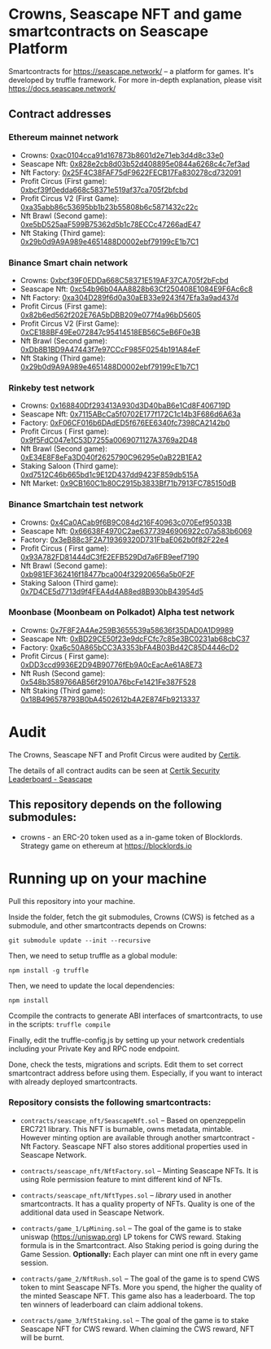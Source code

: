 # Crowns, Seascape NFT and game smartcontracts on Seascape Platform
Smartcontracts for https://seascape.network/ &ndash; a platform for games.
It's developed by truffle framework. For more in-depth explanation, please visit https://docs.seascape.network/

## Contract addresses

### Ethereum mainnet network
 * Crowns:                        [0xac0104cca91d167873b8601d2e71eb3d4d8c33e0](https://etherscan.io/token/0xac0104cca91d167873b8601d2e71eb3d4d8c33e0) 
 * Seascape Nft:                  [0x828e2cb8d03b52d408895e0844a6268c4c7ef3ad](https://etherscan.io/address/0x828e2cb8d03b52d408895e0844a6268c4c7ef3ad)
 * Nft Factory:                   [0x25F4C38FAF75dF9622FECB17Fa830278cd732091](https://etherscan.io/address/0x25F4C38FAF75dF9622FECB17Fa830278cd732091)
 * Profit Circus (First game):    [0xbcf39f0edda668c58371e519af37ca705f2bfcbd](https://etherscan.io/address/0xbcf39f0edda668c58371e519af37ca705f2bfcbd)
 * Profit Circus V2 (First Game): [0xa35abb86c53695bb1b23b55808b6c5871432c22c](https://etherscan.io/address/0xa35abb86c53695bb1b23b55808b6c5871432c22c)
 * Nft Brawl (Second game):       [0xe5bD525aaF599B75362d5b1c78ECCc47266adE47](https://etherscan.io/address/0xe5bD525aaF599B75362d5b1c78ECCc47266adE47)
 * Nft Staking (Third game):      [0x29b0d9A9A989e4651488D0002ebf79199cE1b7C1](https://etherscan.io/address/0x29b0d9A9A989e4651488D0002ebf79199cE1b7C1)

### Binance Smart chain network
 * Crowns:                        [0xbcf39F0EDDa668C58371E519AF37CA705f2bFcbd](https://bscscan.com/token/0xbcf39F0EDDa668C58371E519AF37CA705f2bFcbd) 
 * Seascape Nft:                  [0xc54b96b04AA8828b63Cf250408E1084E9F6Ac6c8](https://bscscan.com/address/0xc54b96b04AA8828b63Cf250408E1084E9F6Ac6c8)
 * Nft Factory:                   [0xa304D289f6d0a30aEB33e9243f47Efa3a9ad437d](https://bscscan.com/address/0xa304D289f6d0a30aEB33e9243f47Efa3a9ad437d)
 * Profit Circus (First game):    [0x82b6ed562f202E76A5bDBB209e077f4a96bD5605](https://bscscan.com/address/0x82b6ed562f202E76A5bDBB209e077f4a96bD5605)
 * Profit Circus V2 (First Game): [0xCE188BF49Ee072847c95414518EB56C5eB6F0e3B](https://bscscan.com/address/0xCE188BF49Ee072847c95414518EB56C5eB6F0e3B)
 * Nft Brawl (Second game):       [0xDb8B1BD9A47443f7e97CCcF985F0254b191A84eF](https://bscscan.com/address/0xDb8B1BD9A47443f7e97CCcF985F0254b191A84eF)
 * Nft Staking (Third game):      [0x29b0d9A9A989e4651488D0002ebf79199cE1b7C1](https://bscscan.com/address/0x29b0d9a9a989e4651488d0002ebf79199ce1b7c1)

### Rinkeby test network
 * Crowns:                        [0x168840Df293413A930d3D40baB6e1Cd8F406719D](https://rinkeby.etherscan.io/token/0x168840Df293413A930d3D40baB6e1Cd8F406719D)
 * Seascape Nft:                  [0x7115ABcCa5f0702E177f172C1c14b3F686d6A63a](https://rinkeby.etherscan.io/address/0x7115ABcCa5f0702E177f172C1c14b3F686d6A63a)
 * Factory:                       [0xF06CF016b6DAdED5f676EE6340fc7398CA2142b0](https://rinkeby.etherscan.io/address/0xF06CF016b6DAdED5f676EE6340fc7398CA2142b0)
 * Profit Circus ( First game):   [0x9f5FdC047e1C53D7255a0069071127A3769a2D48](https://rinkeby.etherscan.io/address/0x9f5FdC047e1C53D7255a0069071127A3769a2D48)
 * Nft Brawl (Second game):       [0xE34E8F8eFa3D040f2625790C96295e0aB22B1EA2](https://rinkeby.etherscan.io/address/0xE34E8F8eFa3D040f2625790C96295e0aB22B1EA2)
 * Staking Saloon (Third game):   [0xd7512C46b665bd1c9E12D437dd9423F859db515A](https://rinkeby.etherscan.io/address/0xd7512C46b665bd1c9E12D437dd9423F859db515A)
 * Nft Market:                    [0x9CB160C1b80C2915b3833Bf71b7913FC785150dB](https://rinkeby.etherscan.io/address/0x9CB160C1b80C2915b3833Bf71b7913FC785150dB)
 
 ### Binance Smartchain test network
 * Crowns:                        [0x4Ca0ACab9f6B9C084d216F40963c070Eef95033B](https://testnet.bscscan.com/token/0x4Ca0ACab9f6B9C084d216F40963c070Eef95033B)
 * Seascape Nft:                  [0x66638F4970C2ae63773946906922c07a583b6069](https://testnet.bscscan.com/address/0x66638F4970C2ae63773946906922c07a583b6069)
 * Factory:                       [0x3eB88c3F2A719369320D731FbaE062b0f82F22e4](https://testnet.bscscan.com/address/0x3eB88c3F2A719369320D731FbaE062b0f82F22e4)
 * Profit Circus ( First game):   [0x93A782FD81444dC3fE2EFB529Dd7a6FB9eef7190](https://testnet.bscscan.com/address/0x93A782FD81444dC3fE2EFB529Dd7a6FB9eef7190)
 * Nft Brawl (Second game):       [0xb981EF362416f18477bca004f32920656a5b0F2F](https://testnet.bscscan.com/address/0xb981EF362416f18477bca004f32920656a5b0F2F)
 * Staking Saloon (Third game):   [0x7D4CE5d7713d9f4FEA4d4A88ed8B930bB43954d5](https://testnet.bscscan.com/address/0x7D4CE5d7713d9f4FEA4d4A88ed8B930bB43954d5)

 ### Moonbase (Moonbeam on Polkadot) Alpha test network
 * Crowns:                        [0x7F8F2A4Ae259B3655539a58636f35DAD0A1D9989](https://moonbeam-explorer.netlify.app/address/0x7F8F2A4Ae259B3655539a58636f35DAD0A1D9989)
 * Seascape Nft:                  [0xBD29CE50f23e9dcFCfc7c85e3BC0231ab68cbC37](https://moonbeam-explorer.netlify.app/address/0xBD29CE50f23e9dcFCfc7c85e3BC0231ab68cbC37)
 * Factory:                       [0xa6c50A865bCC3A3353bFA4B03Bd42C85D4446cD2](https://moonbeam-explorer.netlify.app/address/0xa6c50A865bCC3A3353bFA4B03Bd42C85D4446cD2)
 * Profit Circus ( First game):   [0xDD3ccd9936E2D94B90776fEb9A0cEacAe61A8E73](https://moonbeam-explorer.netlify.app/address/0xDD3ccd9936E2D94B90776fEb9A0cEacAe61A8E73)
 * Nft Rush (Second game):        [0x548b3589766AB56f2910A76bcFe1421Fe387F528](https://moonbeam-explorer.netlify.app/address/0x548b3589766AB56f2910A76bcFe1421Fe387F528)
 * Nft Staking (Third game):      [0x18B496578793B0bA4502612b4A2E874Fb9213337](https://moonbeam-explorer.netlify.app/address/0x18B496578793B0bA4502612b4A2E874Fb9213337)

# Audit
The Crowns, Seascape NFT and Profit Circus were audited by [Certik](https://certik.org/).

The details of all contract audits can be seen at [Certik Security Leaderboard - Seascape](https://certik.org/projects/seascape)

## This repository depends on the following **submodules**:
 * crowns - an ERC-20 token used as a in-game token of Blocklords. Strategy game on ethereum at https://blocklords.io

# Running up on your machine
Pull this repository into your machine.

Inside the folder, fetch the git submodules, Crowns (CWS) is fetched as a submodule, and other smartcontracts depends on Crowns:

```git submodule update --init --recursive```

Then, we need to setup truffle as a global module:

```npm install -g truffle```

Then, we need to update the local dependencies:

```npm install```

Ccompile the contracts to generate ABI interfaces of smartcontracts, to use in the scripts:
```truffle compile```

Finally, edit the truffle-config.js by setting up your network credentials including your Private Key and RPC node endpoint.

Done, check the tests, migrations and scripts. Edit them to set correct smartcontract address before using them. Especially, if you want to interact
with already deployed smartcontracts.

### Repository consists the following smartcontracts:
 * ```contracts/seascape_nft/SeascapeNft.sol``` &ndash; Based on openzeppelin ERC721 library. This NFT is burnable, owns metadata, mintable. However minting option are available through another smartcontract - Nft Factory. Seascape NFT also stores additional properties used in Seascape Network.
 * ```contracts/seascape_nft/NftFactory.sol``` &ndash; Minting Seascape NFTs. It is using Role permission feature to mint different kind of NFTs.
 * ```contracts/seascape_nft/NftTypes.sol``` &ndash; _library_ used in another smartcontracts. It has a quality property of NFTs. Quality is one of the additional data used in Seascape Network.
 
 * ```contracts/game_1/LpMining.sol``` &ndash; The goal of the game is to stake uniswap (https://uniswap.org) LP tokens for CWS reward. Staking formula is in the Smartcontract. Also Staking period is going during the Game Session. __Optionally:__ Each player can mint one nft in every game session.
 * ```contracts/game_2/NftRush.sol``` &ndash; The goal of the game is to spend CWS token to mint Seascape NFTs. More you spend, the higher the quality of the minted Seascape NFT. This game also has a leaderboard. The top ten winners of leaderboard can claim addional tokens.
 * ```contracts/game_3/NftStaking.sol``` &ndash; The goal of the game is to stake Seascape NFT for CWS reward. When claiming the CWS reward, NFT will be burnt.

